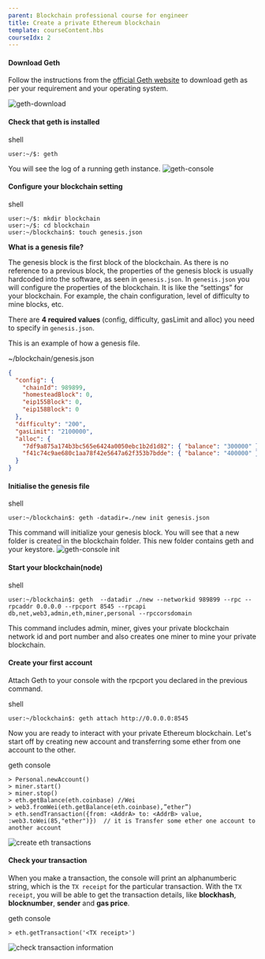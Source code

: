 ```yaml
---
parent: Blockchain professional course for engineer
title: Create a private Ethereum blockchain
template: courseContent.hbs
courseIdx: 2
---
```

#### Download Geth
Follow the instructions from the <a href="https://geth.ethereum.org/downloads/" target="_blonk">official Geth website</a> to download geth as per your requirement and your operating system.

<img src="/img/courses/bc-adv/qa1.png" alt="geth-download"/>

#### Check that geth is installed
<div class="precode">shell</div>

```console
user:~/$: geth
```

You will see the log of a running geth instance.
<img src="/img/courses/bc-adv/qa2.png" alt="geth-console" />

#### Configure your blockchain setting
<div class="precode">shell</div>

```
user:~/$: mkdir blockchain
user:~/$: cd blockchain
user:~/blockchain$: touch genesis.json
```

__What is a genesis file?__

The genesis block is the first block of the blockchain. As there is no reference to a previous block, the properties of the genesis block is usually hardcoded into the software, as seen in `genesis.json`. In `genesis.json` you will configure the properties of the blockchain. It is like the “settings” for your blockchain. For example, the chain configuration, level of difficulty to mine blocks, etc.

There are __4 required values__ (config, difficulty, gasLimit and alloc) you need to specify in `genesis.json`.

This is an example of how a genesis file.
<div class="precode">~/blockchain/genesis.json</div>

```json
{
  "config": {
    "chainId": 989899,
    "homesteadBlock": 0,
    "eip155Block": 0,
    "eip158Block": 0
  },
  "difficulty": "200",
  "gasLimit": "2100000",
  "alloc": {
    "7df9a875a174b3bc565e6424a0050ebc1b2d1d82": { "balance": "300000" },
    "f41c74c9ae680c1aa78f42e5647a62f353b7bdde": { "balance": "400000" }
  }
}
```

#### Initialise the genesis file
<div class="precode">shell</div>

```console
user:~/blockchain$: geth -datadir=./new init genesis.json
```
This command will initialize your genesis block. You will see that a new folder is created in the blockchain folder. This new folder contains geth and your keystore.
<img src="/img/courses/bc-adv/qa5.png" alt="geth-console init" />

#### Start your blockchain(node)
<div class="precode">shell</div>

```console
user:~/blockchain$: geth  --datadir ./new --networkid 989899 --rpc --rpcaddr 0.0.0.0 --rpcport 8545 --rpcapi
db,net,web3,admin,eth,miner,personal --rpccorsdomain
```

This command includes admin, miner, gives your private blockchain network id and port number and also creates one miner to mine your private blockchain.

#### Create your first account
Attach Geth to your console with the rpcport you declared in the previous command.
<div class="precode">shell</div>

```console
user:~/blockchain$: geth attach http://0.0.0.0:8545
```

Now you are ready to interact with your private Ethereum blockchain. Let's start off by creating new account and transferring some ether from one account to the other.

<div class="precode">geth console</div>

```console
> Personal.newAccount()
> miner.start()
> miner.stop()
> eth.getBalance(eth.coinbase) //Wei
> web3.fromWei(eth.getBalance(eth.coinbase),”ether”)
> eth.sendTransaction({from: <AddrA> to: <AddrB> value, :web3.toWei(85,"ether")})  // it is Transfer some ether one account to another account
```
<img src="/img/courses/bc-adv/qa8.png" alt="create eth transactions" />


#### Check your transaction
When you make a transaction, the console will print an alphanumberic string, which is the `TX receipt` for the particular transaction. With the `TX receipt`, you will be able to get the transaction details, like __blockhash__, __blocknumber__, __sender__ and __gas price__.

<div class="precode">geth console</div>

```console
> eth.getTransaction('<TX receipt>')
```
<img src="/img/courses/bc-adv/qa9.png" alt="check transaction information" />
